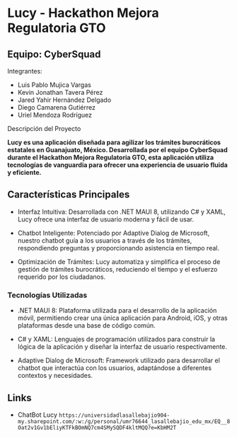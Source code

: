 # Lucy - Hackathon Mejora Regulatoria GTO

## Equipo: CyberSquad
Integrantes:

- Luis Pablo Mujica Vargas
- Kevin Jonathan Tavera Pérez
- Jared Yahir Hernández Delgado 
- Diego Camarena Gutiérrez
- Uriel Mendoza Rodríguez

Descripción del Proyecto

**Lucy es una aplicación diseñada para agilizar los trámites burocráticos estatales en Guanajuato, México. Desarrollada por el equipo CyberSquad durante el Hackathon Mejora Regulatoria GTO, esta aplicación utiliza tecnologías de vanguardia para ofrecer una experiencia de usuario fluida y eficiente.**


## Características Principales
- Interfaz Intuitiva: Desarrollada con .NET MAUI 8, utilizando C# y XAML, Lucy ofrece una interfaz de usuario moderna y fácil de usar.

- Chatbot Inteligente: Potenciado por Adaptive Dialog de Microsoft, nuestro chatbot guía a los usuarios a través de los trámites, respondiendo preguntas y proporcionando asistencia en tiempo real.

- Optimización de Trámites: Lucy automatiza y simplifica el proceso de gestión de trámites burocráticos, reduciendo el tiempo y el esfuerzo requerido por los ciudadanos.

### Tecnologías Utilizadas
- .NET MAUI 8: Plataforma utilizada para el desarrollo de la aplicación móvil, permitiendo crear una única aplicación para Android, iOS, y otras plataformas desde una base de código común.

- C# y XAML: Lenguajes de programación utilizados para construir la lógica de la aplicación y diseñar la interfaz de usuario respectivamente.

- Adaptive Dialog de Microsoft: Framework utilizado para desarrollar el chatbot que interactúa con los usuarios, adaptándose a diferentes contextos y necesidades.

## Links

- ChatBot Lucy `https://universidadlasallebajio904-my.sharepoint.com/:w:/g/personal/umr76644_lasallebajio_edu_mx/EQ__8Oat2v1Gv1bEliyKTFkBOmNQ7cm4SMySQDF4kltMQQ?e=KbHM2T`